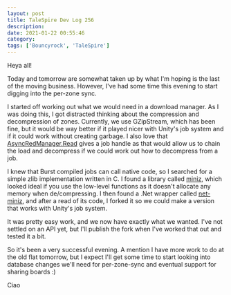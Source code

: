 ```yaml
---
layout: post
title: TaleSpire Dev Log 256
description:
date: 2021-01-22 00:55:46
category:
tags: ['Bouncyrock', 'TaleSpire']
---
```


Heya all!

Today and tomorrow are somewhat taken up by what I'm hoping is the last of the moving business. However, I've had some time this evening to start digging into the per-zone sync.

I started off working out what we would need in a download manager. As I was doing this, I got distracted thinking about the compression and decompression of zones. Currently, we use GZipStream, which has been fine, but it would be way better if it played nicer with Unity's job system and if it could work without creating garbage. I also love that [AsyncRedManager.Read](https://docs.unity3d.com/ScriptReference/Unity.IO.LowLevel.Unsafe.AsyncReadManager.Read.html) gives a job handle as that would allow us to chain the load and decompress if we could work out how to decompress from a job.

I knew that Burst compiled jobs can call native code, so I searched for a simple zlib implementation written in C. I found a library called [miniz](https://github.com/richgel999/miniz), which looked ideal if you use the low-level functions as it doesn't allocate any memory when de/compressing. I then found a .Net wrapper called [net-miniz](https://github.com/jsm174/net-miniz), and after a read of its code, I forked it so we could make a version that works with Unity's job system.

It was pretty easy work, and we now have exactly what we wanted. I've not settled on an API yet, but I'll publish the fork when I've worked that out and tested it a bit.

So it's been a very successful evening. A mention I have more work to do at the old flat tomorrow, but I expect I'll get some time to start looking into database changes we'll need for per-zone-sync and eventual support for sharing boards :)

Ciao
